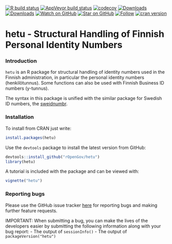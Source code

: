
<!-- README.md is generated from README.Rmd. Please edit that file -->

<!-- badges: start -->

[![R build
status](https://github.com/rOpenGov/hetu/workflows/R-CMD-check/badge.svg)](https://github.com/rOpenGov/hetu/actions)
[![AppVeyor build
status](https://ci.appveyor.com/api/projects/status/github/rOpenGov/hetu?branch=master&svg=true)](https://ci.appveyor.com/project/rOpenGov/hetu)
[![codecov](https://codecov.io/gh/rOpenGov/hetu/branch/master/graph/badge.svg)](https://codecov.io/gh/rOpenGov/hetu)
[![Downloads](http://cranlogs.r-pkg.org/badges/grand-total/hetu)](https://cran.r-project.org/package=hetu)
[![Downloads](http://cranlogs.r-pkg.org/badges/hetu)](https://cran.r-project.org/package=hetu)
[![Watch on
GitHub](https://img.shields.io/github/watchers/ropengov/hetu.svg?style=social)](https://github.com/ropengov/hetu/watchers)
[![Star on
GitHub](https://img.shields.io/github/stars/ropengov/hetu.svg?style=social)](https://github.com/ropengov/hetu/stargazers)
[![Follow](https://img.shields.io/twitter/follow/ropengov.svg?style=social)](https://twitter.com/intent/follow?screen_name=ropengov)
[![cran
version](http://www.r-pkg.org/badges/version/hetu)](http://cran.rstudio.com/web/packages/hetu)
<!-- badges: end -->

<!--[![rstudio mirror downloads](http://cranlogs.r-pkg.org/badges/grand-total/hetu)](https://github.com/metacran/cranlogs.app)-->

# hetu - Structural Handling of Finnish Personal Identity Numbers

### Introduction

`hetu` is an R package for structural handling of identity numbers used
in the Finnish administration, in particular the personal identity
numbers (henkilötunnus). Some functions can also be used with Finnish
Business ID numbers (y-tunnus).

The syntax in this package is unified with the similar package for
Swedish ID numbers, the
[sweidnumbr](https://github.com/rOpenGov/sweidnumbr).

### Installation

To install from CRAN just write:

``` r
install.packages(hetu)
```

Use the `devtools` package to install the latest version from GitHub:

``` r
devtools::install_github("rOpenGov/hetu")
library(hetu)
```

A tutorial is included with the package and can be viewed with:

``` r
vignette("hetu")
```

### Reporting bugs

Please use the GitHub issue tracker
[here](https://github.com/rOpenGov/hetu/issues) for reporting bugs and
making further feature requests.

IMPORTANT: When submitting a bug, you can make the lives of the
developers easier by submitting the following information along with
your bug report: - The output of `sessionInfo()` - The output of
`packageVersion("hetu")`
